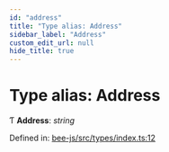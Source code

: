 ```yaml
---
id: "address"
title: "Type alias: Address"
sidebar_label: "Address"
custom_edit_url: null
hide_title: true
---
```


# Type alias: Address

Ƭ **Address**: *string*

Defined in: [bee-js/src/types/index.ts:12](https://github.com/ethersphere/bee-js/blob/7dfd556/src/types/index.ts#L12)
